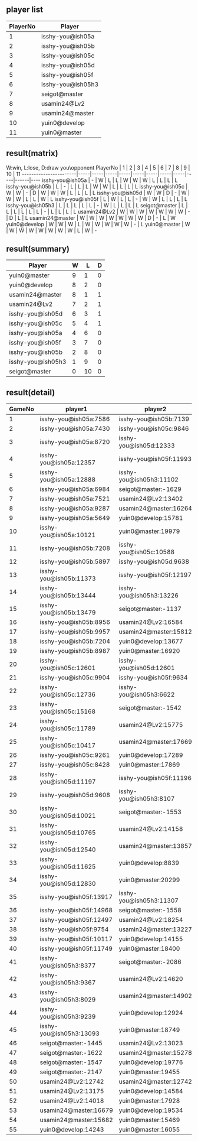 ## player list
PlayerNo  |  Player
----------|-------------------
1         |  isshy-you@ish05a
2         |  isshy-you@ish05b
3         |  isshy-you@ish05c
4         |  isshy-you@ish05d
5         |  isshy-you@ish05f
6         |  isshy-you@ish05h3
7         |  seigot@master
8         |  usamin24@Lv2
9         |  usamin24@master
10        |  yuin0@develop
11        |  yuin0@master
## result(matrix)
W:win, L:lose, D:draw
you\opponent PlayerNo  |  1  |  2  |  3  |  4  |  5  |  6  |  7  |  8  |  9  |  10  |  11
-----------------------|-----|-----|-----|-----|-----|-----|-----|-----|-----|------|----
isshy-you@ish05a       |  -  |  W  |  L  |  L  |  W  |  W  |  W  |  L  |  L  |  L   |  L
isshy-you@ish05b       |  L  |  -  |  L  |  L  |  L  |  W  |  W  |  L  |  L  |  L   |  L
isshy-you@ish05c       |  W  |  W  |  -  |  D  |  W  |  W  |  W  |  L  |  L  |  L   |  L
isshy-you@ish05d       |  W  |  W  |  D  |  -  |  W  |  W  |  W  |  L  |  L  |  W   |  L
isshy-you@ish05f       |  L  |  W  |  L  |  L  |  -  |  W  |  W  |  L  |  L  |  L   |  L
isshy-you@ish05h3      |  L  |  L  |  L  |  L  |  L  |  -  |  W  |  L  |  L  |  L   |  L
seigot@master          |  L  |  L  |  L  |  L  |  L  |  L  |  -  |  L  |  L  |  L   |  L
usamin24@Lv2           |  W  |  W  |  W  |  W  |  W  |  W  |  W  |  -  |  D  |  L   |  L
usamin24@master        |  W  |  W  |  W  |  W  |  W  |  W  |  W  |  D  |  -  |  L   |  W
yuin0@develop          |  W  |  W  |  W  |  L  |  W  |  W  |  W  |  W  |  W  |  -   |  L
yuin0@master           |  W  |  W  |  W  |  W  |  W  |  W  |  W  |  W  |  L  |  W   |  -
## result(summary)
Player             |  W  |  L   |  D
-------------------|-----|------|---
yuin0@master       |  9  |  1   |  0
yuin0@develop      |  8  |  2   |  0
usamin24@master    |  8  |  1   |  1
usamin24@Lv2       |  7  |  2   |  1
isshy-you@ish05d   |  6  |  3   |  1
isshy-you@ish05c   |  5  |  4   |  1
isshy-you@ish05a   |  4  |  6   |  0
isshy-you@ish05f   |  3  |  7   |  0
isshy-you@ish05b   |  2  |  8   |  0
isshy-you@ish05h3  |  1  |  9   |  0
seigot@master      |  0  |  10  |  0
## result(detail)
GameNo  |  player1                  |  player2
--------|---------------------------|-------------------------
1       |  isshy-you@ish05a:7586    |  isshy-you@ish05b:7139
2       |  isshy-you@ish05a:7430    |  isshy-you@ish05c:9846
3       |  isshy-you@ish05a:8720    |  isshy-you@ish05d:12333
4       |  isshy-you@ish05a:12357   |  isshy-you@ish05f:11993
5       |  isshy-you@ish05a:12888   |  isshy-you@ish05h3:11102
6       |  isshy-you@ish05a:6984    |  seigot@master:-1629
7       |  isshy-you@ish05a:7521    |  usamin24@Lv2:13402
8       |  isshy-you@ish05a:9287    |  usamin24@master:16264
9       |  isshy-you@ish05a:5649    |  yuin0@develop:15781
10      |  isshy-you@ish05a:10121   |  yuin0@master:19979
11      |  isshy-you@ish05b:7208    |  isshy-you@ish05c:10588
12      |  isshy-you@ish05b:5897    |  isshy-you@ish05d:9638
13      |  isshy-you@ish05b:11373   |  isshy-you@ish05f:12197
14      |  isshy-you@ish05b:13444   |  isshy-you@ish05h3:13226
15      |  isshy-you@ish05b:13479   |  seigot@master:-1137
16      |  isshy-you@ish05b:8956    |  usamin24@Lv2:16584
17      |  isshy-you@ish05b:9957    |  usamin24@master:15812
18      |  isshy-you@ish05b:7204    |  yuin0@develop:13677
19      |  isshy-you@ish05b:8987    |  yuin0@master:16920
20      |  isshy-you@ish05c:12601   |  isshy-you@ish05d:12601
21      |  isshy-you@ish05c:9904    |  isshy-you@ish05f:9634
22      |  isshy-you@ish05c:12736   |  isshy-you@ish05h3:6622
23      |  isshy-you@ish05c:15168   |  seigot@master:-1542
24      |  isshy-you@ish05c:11789   |  usamin24@Lv2:15775
25      |  isshy-you@ish05c:10417   |  usamin24@master:17669
26      |  isshy-you@ish05c:9261    |  yuin0@develop:17289
27      |  isshy-you@ish05c:8428    |  yuin0@master:17869
28      |  isshy-you@ish05d:11197   |  isshy-you@ish05f:11196
29      |  isshy-you@ish05d:9608    |  isshy-you@ish05h3:8107
30      |  isshy-you@ish05d:10021   |  seigot@master:-1553
31      |  isshy-you@ish05d:10765   |  usamin24@Lv2:14158
32      |  isshy-you@ish05d:12540   |  usamin24@master:13857
33      |  isshy-you@ish05d:11625   |  yuin0@develop:8839
34      |  isshy-you@ish05d:12830   |  yuin0@master:20299
35      |  isshy-you@ish05f:13917   |  isshy-you@ish05h3:11307
36      |  isshy-you@ish05f:14968   |  seigot@master:-1558
37      |  isshy-you@ish05f:12497   |  usamin24@Lv2:18254
38      |  isshy-you@ish05f:9754    |  usamin24@master:13227
39      |  isshy-you@ish05f:10117   |  yuin0@develop:14155
40      |  isshy-you@ish05f:11749   |  yuin0@master:18400
41      |  isshy-you@ish05h3:8377   |  seigot@master:-2086
42      |  isshy-you@ish05h3:9367   |  usamin24@Lv2:14620
43      |  isshy-you@ish05h3:8029   |  usamin24@master:14902
44      |  isshy-you@ish05h3:9239   |  yuin0@develop:12924
45      |  isshy-you@ish05h3:13093  |  yuin0@master:18749
46      |  seigot@master:-1445      |  usamin24@Lv2:13023
47      |  seigot@master:-1622      |  usamin24@master:15278
48      |  seigot@master:-1547      |  yuin0@develop:19776
49      |  seigot@master:-2147      |  yuin0@master:19455
50      |  usamin24@Lv2:12742       |  usamin24@master:12742
51      |  usamin24@Lv2:13175       |  yuin0@develop:14584
52      |  usamin24@Lv2:14018       |  yuin0@master:17928
53      |  usamin24@master:16679    |  yuin0@develop:19534
54      |  usamin24@master:15682    |  yuin0@master:15469
55      |  yuin0@develop:14243      |  yuin0@master:16055
